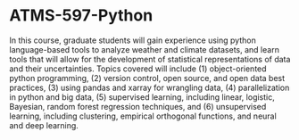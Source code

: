 # ATMS-597-Python
In this course, graduate students will gain experience using python language-based tools to analyze weather and climate datasets, and learn tools that will allow for the development of statistical representations of data and their uncertainties. Topics covered will include (1) object-oriented python programming, (2) version control, open source, and open data best practices, (3) using pandas and xarray for wrangling data, (4) parallelization in python and big data, (5) supervised learning, including linear, logistic, Bayesian, random forest regression techniques, and (6) unsupervised learning, including clustering, empirical orthogonal functions, and neural and deep learning.
